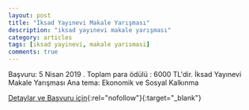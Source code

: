 ```yaml
---
layout: post
title: "İksad Yayınevi Makale Yarışması"
description: "iksad yayınevi makale yarışması"
category: articles
tags: [iksad yayinevi, makale yarismasi]
comments: true
---
```


Başvuru: 5 Nisan 2019 . Toplam para ödülü : 6000 TL'dir.
İksad Yayınevi Makale Yarışması
Ana tema: Ekonomik ve Sosyal Kalkınma

[Detaylar ve Başvuru için](https://docs.wixstatic.com/ugd/614b1f_8a087978a8ae4ee39a5f9f9d801dc66f.pdf?utm_source=edebiyatyarismalari.com&utm_medium=affiliate){:rel="nofollow"}{:target="_blank"}